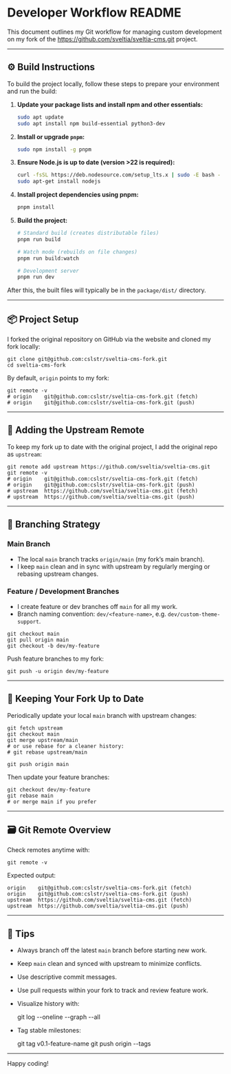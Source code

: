 # Developer Workflow README

This document outlines my Git workflow for managing custom development on my fork of the https://github.com/sveltia/sveltia-cms.git project.

---

## ⚙️ Build Instructions

To build the project locally, follow these steps to prepare your environment and run the build:

1. **Update your package lists and install npm and other essentials:**

    ```bash
    sudo apt update
    sudo apt install npm build-essential python3-dev
    ```

2. **Install or upgrade `pnpm`:**

    ```bash
    sudo npm install -g pnpm
    ```

3. **Ensure Node.js is up to date (version >22 is required):**

    ```bash
    curl -fsSL https://deb.nodesource.com/setup_lts.x | sudo -E bash -
    sudo apt-get install nodejs
    ```

4. **Install project dependencies using pnpm:**

    ```bash
    pnpm install
    ```

5. **Build the project:**

    ```bash
    # Standard build (creates distributable files)
    pnpm run build
    
    # Watch mode (rebuilds on file changes)  
    pnpm run build:watch
    
    # Development server
    pnpm run dev
    ```

After this, the built files will typically be in the `package/dist/` directory.

---

## 📦 Project Setup

I forked the original repository on GitHub via the website and cloned my fork locally:

    git clone git@github.com:cslstr/sveltia-cms-fork.git
    cd sveltia-cms-fork

By default, `origin` points to my fork:

    git remote -v
    # origin    git@github.com:cslstr/sveltia-cms-fork.git (fetch)
    # origin    git@github.com:cslstr/sveltia-cms-fork.git (push)

---

## 🔧 Adding the Upstream Remote

To keep my fork up to date with the original project, I add the original repo as `upstream`:

    git remote add upstream https://github.com/sveltia/sveltia-cms.git
    git remote -v
    # origin    git@github.com:cslstr/sveltia-cms-fork.git (fetch)
    # origin    git@github.com:cslstr/sveltia-cms-fork.git (push)
    # upstream  https://github.com/sveltia/sveltia-cms.git (fetch)
    # upstream  https://github.com/sveltia/sveltia-cms.git (push)

---

## 🌿 Branching Strategy

### Main Branch

- The local `main` branch tracks `origin/main` (my fork’s main branch).
- I keep `main` clean and in sync with upstream by regularly merging or rebasing upstream changes.

### Feature / Development Branches

- I create feature or dev branches off `main` for all my work.
- Branch naming convention: `dev/<feature-name>`, e.g. `dev/custom-theme-support`.

```
git checkout main
git pull origin main
git checkout -b dev/my-feature
```

Push feature branches to my fork:

```
git push -u origin dev/my-feature
```

---

## 🔄 Keeping Your Fork Up to Date

Periodically update your local `main` branch with upstream changes:

    git fetch upstream
    git checkout main
    git merge upstream/main
    # or use rebase for a cleaner history:
    # git rebase upstream/main

    git push origin main

Then update your feature branches:

    git checkout dev/my-feature
    git rebase main
    # or merge main if you prefer

---

## 🗃️ Git Remote Overview

Check remotes anytime with:

    git remote -v

Expected output:

    origin    git@github.com:cslstr/sveltia-cms-fork.git (fetch)
    origin    git@github.com:cslstr/sveltia-cms-fork.git (push)
    upstream  https://github.com/sveltia/sveltia-cms.git (fetch)
    upstream  https://github.com/sveltia/sveltia-cms.git (push)

---

## 🧠 Tips

- Always branch off the latest `main` branch before starting new work.
- Keep `main` clean and synced with upstream to minimize conflicts.
- Use descriptive commit messages.
- Use pull requests within your fork to track and review feature work.
- Visualize history with:

    git log --oneline --graph --all

- Tag stable milestones:

    git tag v0.1-feature-name
    git push origin --tags

---

Happy coding!

